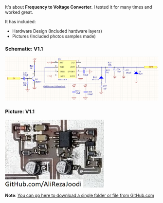 It's about **Frequency to Voltage Converter**.
I tested it for many times and worked great.

It has included:
- Hardware Design (Included hardware layers)
- Pictures (Included photos samples made)

### Schematic: V1.1
![](https://github.com/AliRezaJoodi/Electronic-Modules/blob/main/Converter_Frequency%20to%20Voltage/Hardware/V1.1.png?raw=true)

### Picture: V1.1
![](https://github.com/AliRezaJoodi/Electronic-Modules/blob/main/Converter_Frequency%20to%20Voltage/Pictures/V1.1.jpg?raw=true)


**Note**: [You can go here to download a single folder or file from GitHub.com](https://minhaskamal.github.io/DownGit/#/home)
